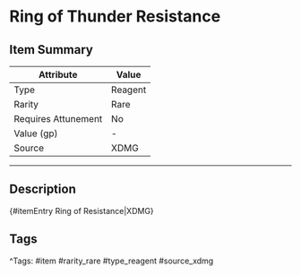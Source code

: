 # Ring of Thunder Resistance

## Item Summary

| Attribute            | Value                        |
|----------------------|------------------------------|
| Type                 | Reagent |
| Rarity               | Rare             |
| Requires Attunement  | No                |
| Value (gp)           | -    |
| Source               | XDMG |

---

## Description

{#itemEntry Ring of Resistance|XDMG}

## Tags

^Tags: #item #rarity_rare #type_reagent #source_xdmg